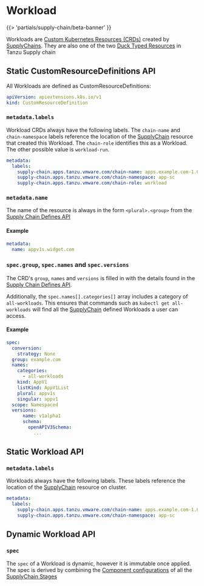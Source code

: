 # Workload

{{> 'partials/supply-chain/beta-banner' }}

Workloads are [Custom Kubernetes Resources (CRDs)][CRD] created by [SupplyChains]. 
They are also one of the two [Duck Typed Resources] in Tanzu Supply chain

## Static CustomResourceDefinitions API

All Workloads are defined as CustomResourceDefinitions:

```yaml
apiVersion: apiextensions.k8s.io/v1
kind: CustomResourceDefinition
```

### `metadata.labels`

Workload CRDs always have the following labels. 
The `chain-name` and `chain-namespace` labels reference the location of the [SupplyChain]  resource that created this Workload.
The `chain-role` identifies this as a Workload. The other possible value is `workload-run`.

```yaml
metadata:
  labels:
    supply-chain.apps.tanzu.vmware.com/chain-name: apps.example.com-1.0.0
    supply-chain.apps.tanzu.vmware.com/chain-namespace: app-sc
    supply-chain.apps.tanzu.vmware.com/chain-role: workload
```

### `metadata.name`

The name of the resource is always in the form `<plural>.<group>` from the [Supply Chain Defines API](./supplychain.hbs.md#specdefines)

#### Example

```yaml
metadata:
  name: appv1s.widget.com
```

### `spec.group`, `spec.names` and `spec.versions`

The CRD's `group`, `names` and `versions` is filled in with the details found in the [Supply Chain Defines API](./supplychain.hbs.md#specdefines).

Additionally, the `spec.names[].categories[]` array includes a category of `all-workloads`. This ensures that
commands such as `kubectl get all-workloads` will find all the [SupplyChain] defined Workloads a user can access.   

#### Example
```yaml
spec:
  conversion:
    strategy: None
  group: example.com
  names:
    categories:
      - all-workloads
    kind: AppV1
    listKind: AppV1List
    plural: appv1s
    singular: appv1
  scope: Namespaced
  versions:
      name: v1alpha1
      schema:
        openAPIV3Schema:
          ...
```

## Static Workload API

### `metadata.labels`

Workloads always have the following labels. These labels reference the location of the [SupplyChain] resource on cluster.

```yaml
metadata:
  labels:
    supply-chain.apps.tanzu.vmware.com/chain-name: apps.example.com-1.0.0
    supply-chain.apps.tanzu.vmware.com/chain-namespace: app-sc
```
## Dynamic Workload API

### `spec`

The `spec` of a Workload is dynamic, however it is immutable once applied. 
The spec is derived by combining the [Component configurations](./component.hbs.md#specconfig) of all the [SupplyChain Stages](./supplychain.hbs.md#specstages)

[Duck Typed Resources]: ./duck-types.hbs.md
[SupplyChain]: ./supplychain.hbs.md
[SupplyChains]: supplychain.hbs.md
[Workload]: ./workload.hbs.md
[Component]: component.hbs.md
[Components]: component.hbs.md
[WorkloadRun]: workloadrun.hbs.md
[CRD]: https://kubernetes.io/docs/concepts/extend-kubernetes/api-extension/custom-resources/ "Kubernetes Custom Resource documentation"
[Kind]: https://kubernetes.io/docs/concepts/overview/working-with-objects/ "Kebernetes documentation for Objects"

